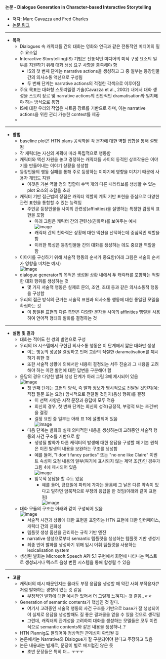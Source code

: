 #### 논문 - Dialogue Generation in Character-based Interactive Storytelling

- 저자: Marc Cavazza and Fred Charles 
- [논문 링크](https://www.aaai.org/Papers/AIIDE/2005/AIIDE05-004.pdf)
------------------------------------------------
- **목적**
  - Dialogues 속 캐릭터들 간의 대화는 영화와 연극과 같은 전통적인 미디어의 필수 요소임
  - Interactive Storytelling(IS) 기법은 전통적인 미디어의 미적 구성 요소의 일부를 지원하기 위해 대화 생성 요구 사항을 충족해야 함
    - IS의 첫 번째 단계는 narrative actions을 생성하고 그 중 일부는 등장인물 간의 의사소통 액션으로 구성됨
    - 두 번째 단계는 narrative actions의 적절한 각색으로 이루어짐
  - 주요 목표는 대화형 스토리텔링 기술(Cavazza et al., 2002) 내에서 대화 생성을 스토리 장르 및 narrative actions의 전반적인 dramatisation와 일치해야 하는 방식으로 통합
  - IS에 대한 우리의 작업은 시트콤 장르를 기반으로 하며, 이는 narrative actions을 위한 관리 가능한 context를 제공
  - 
---------------------------------------------------------
- **방법**
  - baseline plot은  HTN plans 공식화된 각 문자에 대한 역할 집합을 통해 설명됨
  - 각 캐릭터는 자신의 계획에 따라 독립적으로 행동함
  - 캐릭터와 액션 자원을 놓고 경쟁하는 캐릭터들 사이의 동적인 상호작용은 이야기를 만들어내는 이야기 상황을 생성함
  - 등장인물의 행동 실패를 통해 주로 등장하는 이야기에 영향을 미치기 때문에 사용자 개입도 지원
    - 이것은 기본 역할 정의 집합이 수백 개의 다른 내러티브를 생성할 수 있는 plot 요소의 조합을 초래 
  - 캐릭터 기반 접근법의 장점은 캐릭터 역할의 계획 기반 표현을 중심으로 다양한 관련 표현을 통합할 수 있는 능력임
    - 주인공 등장인물들 사이의 관련성(affinities)을 설명하는 특정한 감정적 표현을 포함
      - 아래 그림은 캐릭터 간의 관련성(친화력)를 보여주는 예시   
      ![image](https://user-images.githubusercontent.com/49019292/223052212-d5c6472b-49bc-49ff-8a7d-3129503c8bea.png)      
      - 캐릭터 간의 친화력은 상황에 대한 액션을 선택하는데 중심적인 역할을 함
      - 이러한 특성은 등장인물들 간의 대화를 생성하는 데도 중요한 역할을 함
  - 이야기를 구성하기 위해 서술적 행동의 순서가 중요함(아래 그림은 서술의 순서가 영향을 미치는 예시)   
    ![image](https://user-images.githubusercontent.com/49019292/223052259-9bc313e3-b741-44f5-8779-92cb373c61b8.png)      
  - dialogue generator의 목적은 생성된 상황 내에서 두 캐릭터를 포함하는 적절한 대화 행위를 생성하는 것
    - 몇 가지 서술적 행동은 실제로 문의, 조언, 초대 등과 같은 의사소통적 행동을 구성함
  - 우리의 접근 방식의 근거는 서술적 표현과 의사소통 행동에 대한 통일된 모델을 확립하는 것 
    - 이 통일된 표현의 다른 측면은 다양한 문자들 사이의 affinities 행렬을 사용하여 언어적 형태의 발화를 결정하는 것 
---------------------------------------------------------
- **실험 및 결과**
  - 대화는 적어도 한 쌍의 발언으로 구성
  - 우리의 IS 시스템에서 구현된 의사소통 행동은 이 단계에서 짧은 대화만 생성
    - 이는 행동의 성공을 결정하고 언어 교환의 적절한 daramatisation를 제시하기 위한 것
    - 또한 서술적 상황에 의해서만 내용이 결정되는 서두 진술과 그 내용을 고려해야 하는 이전 발언에 대한 답변을 구분해야 함
  - 응답의 경우 다양한 발화 생성 단계가 아래 그림 3에 제시되어 있음    
    ![image](https://user-images.githubusercontent.com/49019292/223052302-7c9b995d-852f-453d-a2b8-b176547d5c2a.png)      
    - 첫 번째 단계는 표현의 양식, 즉 발화 정보가 명시적으로 전달될 것인지(예: 직접 질문 또는 요청) 암시적으로 전달될 것인지(음성 행위)를 결정 
      - 이 선택 사항은 시작 문장과 응답에 모두 적용
      - 회신의 경우, 첫 번째 단계는 회신의 성격(긍정적, 부정적 또는 조건부)을 결정
      - 결정 요인 중 일부는 아래 표 1에 설명되어 있음   
      ![image](https://user-images.githubusercontent.com/49019292/223052334-03ee4445-b552-4418-98b2-e40d09546f22.png)       
    - 다음 단계는 발화의 실제 의미적인 내용을 생성하는데 고려중인 서술적 행동의 사건 구조를 기반으로 함 
      - 생성될 발화가 다른 캐릭터의 발생에 대한 응답을 구성할 때 기본 원칙은 이전 발생의 내용을 보완하는 구조를 생성함   
      - 예를 들어, "I don't fancy parties" 또는 "no one like Claire" 이벤트 속성이 요청 내용의 일부(여기에 표시되지 않는 제약 조건)인 경우가 그림 4에 제시되어 있음   
      ![image](https://user-images.githubusercontent.com/49019292/223052374-82c7c20b-9648-48ce-9c93-f63fb89b9e6b.png)      
      - 암묵적 응답을 할 수도 있음
        - 예를 들어, 금요일에 파티에 가자는 물음에 그 날은 다른 약속이 있다고 말하면 암묵적으로 부정의 응답을 한 것임(아래와 같이 표현됨)   
        ![image](https://user-images.githubusercontent.com/49019292/223052462-58bf0672-72cd-435b-a4bd-363b5270e726.png)      
  - 대화 모듈의 구조는 아래와 같이 구성되어 있음   
    ![image](https://user-images.githubusercontent.com/49019292/223052488-a5a89693-6258-4603-93a5-22eaca105fc8.png)      
    - 서술적 사건과 상황에 대한 표현을 포함하는 HTN 표현에 대한 인터페이스, 캐릭터 간의 친화성
    - 템플릿 생성 옵션을 관리하는 규칙 기반 엔진
    - narrative 생성으로부터 semantic 템플릿을 생성하는 템플릿 기반 생성기
    - 최종 언어 발화를 생성하기 위해 임시 어휘 템플릿을 사용하는 lexicalisation system
  - 생성된 발화는 Microsoft Speech API 5.1 구현에서 화면에 나타나는 텍스트로 생성되거나 텍스트 음성 변환 시스템을 통해 합성될 수 있음
---------------------------------------
- **고찰**
  - 캐릭터의 예시 때문인지는 몰라도 부정 응답을 생성할 때 약간 사회 부적응자(? 처럼 발화하는 경향이 있는 것 같음
    - 부정적인 발화에 대한 예시만 있어서 더 그렇게 느껴지는 것 같음..ㅎㅎ
  - Generation of semantic contents가 핵심인 것 같다.
    - 여기서 고려중인 서술적 행동의 사건 구조를 기반으로 base가 잘 생성되어야 실제로 응답을 생성할때도 질 좋은 결과물을 얻을 수 있을 것으로 생각됨
    - 그런데, 캐릭터의 관계성을 고려하여 대화를 생성하는 모델들은 모두 이런 식으로 semantic contents와 같은 내용을 생성하나..?
  - HTN Plannig도 잘되어야 정상적인 관계성이 확립될 듯
  - 논문에서는 Narrative와 Dialogue가 잘 구분되어야 한다고 주장하고 있음
  - 논문 내용과는 별개로, 문장이 별로 매끄럽진 않은 듯
    - 초반 문장들은 특히 더... ㅜㅜㅜ

